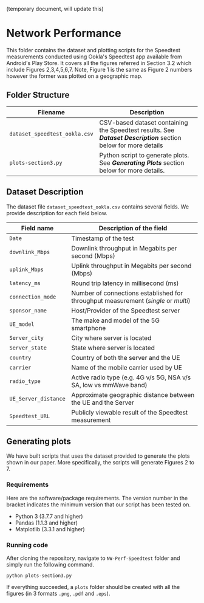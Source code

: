(temporary document, will update this)

# Network Performance

This folder contains the dataset and plotting scripts for the Speedtest measurements conducted using Ookla's Speedtest app available from Android's Play Store. It covers all the figures referred in Section 3.2 which include Figures 2,3,4,5,6,7. Note, Figure 1 is the same as Figure 2 numbers however the former was plotted on a geographic map.

## Folder Structure   

| Filename                    | Description                                                                                                |
|-----------------------------|------------------------------------------------------------------------------------------------------------|
| `dataset_speedtest_ookla.csv` | CSV-based dataset containing the Speedtest results. See **_Dataset Description_** section below for more details |
| `plots-section3.py`           | Python script to generate plots. See **_Generating Plots_** section below for more details.                      |

## Dataset Description

The dataset file `dataset_speedtest_ookla.csv` contains several fields. We provide description for each field below.

| Field name           | Description of the field                                           |
|----------------------|--------------------------------------------------------------------|
| `Date`               | Timestamp of the test                           |
| `downlink_Mbps`      | Downlink throughput in Megabits per second (Mbps)                  |
| `uplink_Mbps`        | Uplink throughput in Megabits per second (Mbps)                    |
| `latency_ms`         | Round trip latency in millisecond (ms)                             |
| `connection_mode`    | Number of connections established for throughput measurement (_single_ or _multi_)       |
| `sponsor_name`       | Host/Provider of the Speedtest server                              |
| `UE_model`           | The make and model of the 5G smartphone                            |
| `Server_city`        | City where server is located                                       |
| `Server_state`       | State where server is located                                      |
| `country`            | Country of both the server and the UE                              |
| `carrier`            | Name of the mobile carrier used by UE                              |
| `radio_type`         | Active radio type (e.g. 4G v/s 5G, NSA v/s SA, low vs mmWave band) |
| `UE_Server_distance` | Approximate geographic distance between the UE and the Server      |
| `Speedtest_URL`      | Publicly viewable result of the Speedtest measurement                                           |

## Generating plots

We have built scripts that uses the dataset provided to generate the plots shown in our paper. More specifically, the scripts will generate Figures 2 to 7.
### Requirements

Here are the software/package requirements. The version number in the bracket indicates the minimum version that our script has been tested on.

- Python 3 (3.7.7 and higher)
- Pandas (1.1.3 and higher)
- Matplotlib (3.3.1 and higher)

### Running code

After cloning the repository, navigate to `NW-Perf-Speedtest` folder and simply run the following command.

`python plots-section3.py`

If everything succeeded, a `plots` folder should be created with all the figures (in 3 formats `.png`, `.pdf` and `.eps`).